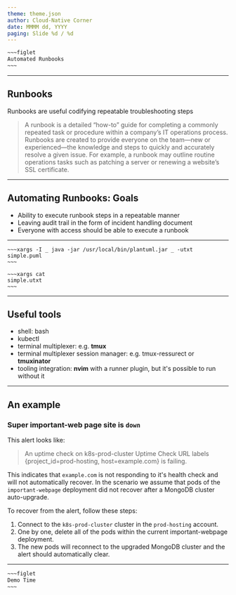 ```yaml
---
theme: theme.json
author: Cloud-Native Corner 
date: MMMM dd, YYYY
paging: Slide %d / %d
---
```


```bash
~~~figlet
Automated Runbooks
~~~
```

---

## Runbooks

Runbooks are useful codifying repeatable troubleshooting steps

> A runbook is a detailed “how-to” guide for completing a commonly repeated task
> or procedure within a company’s IT operations process. Runbooks are created to
> provide everyone on the team—new or experienced—the knowledge and steps to
> quickly and accurately resolve a given issue. For example, a runbook may
> outline routine operations tasks such as patching a server or renewing a
> website’s SSL certificate.

---

## Automating Runbooks: Goals

- Ability to execute runbook steps in a repeatable manner
- Leaving audit trail in the form of incident handling document
- Everyone with access should be able to execute a runbook

---

```
~~~xargs -I _ java -jar /usr/local/bin/plantuml.jar _ -utxt
simple.puml
~~~
```

```
~~~xargs cat
simple.utxt
~~~
```

---

## Useful tools

- shell: bash
- kubectl
- terminal multiplexer: e.g. **tmux**
- terminal multiplexer session manager: e.g. tmux-ressurect or **tmuxinator**
- tooling integration: **nvim** with a runner plugin, but it's possible to run
  without it

---

## An example

### Super important-web page site is `down`

This alert looks like:

> An uptime check on k8s-prod-cluster Uptime Check URL labels
> {project_id=prod-hosting, host=example.com} is failing.

This indicates that `example.com` is not responding to it's health check and
will not automatically recover. In the scenario we assume that pods of the
`important-webpage` deployment did not recover after a MongoDB cluster
auto-upgrade.

To recover from the alert, follow these steps:

1. Connect to the `k8s-prod-cluster` cluster in the `prod-hosting` account. 
2. One by one, delete all of the pods within the current important-webpage
   deployment. 
3. The new pods will reconnect to the upgraded MongoDB cluster and the alert should
   automatically clear.

---

```bash
~~~figlet
Demo Time
~~~
```
